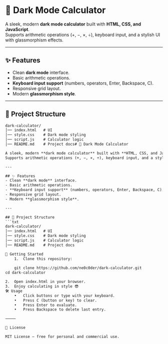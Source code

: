 # 🖤 Dark Mode Calculator

A sleek, modern **dark mode calculator** built with **HTML, CSS, and JavaScript**.  
Supports arithmetic operations (+, −, ×, ÷), keyboard input, and a stylish UI with glassmorphism effects.

---

## ✨ Features
- Clean **dark mode** interface.
- Basic arithmetic operations.
- **Keyboard input support** (numbers, operators, Enter, Backspace, C).
- Responsive grid layout.
- Modern **glassmorphism style**.

---

## 📂 Project Structure
```txt
dark-calculator/
│── index.html   # UI
│── style.css    # Dark mode styling
│── script.js    # Calculator logic
│── README.md    # Project docs# 🖤 Dark Mode Calculator

A sleek, modern **dark mode calculator** built with **HTML, CSS, and JavaScript**.  
Supports arithmetic operations (+, −, ×, ÷), keyboard input, and a stylish UI with glassmorphism effects.

---

## ✨ Features
- Clean **dark mode** interface.
- Basic arithmetic operations.
- **Keyboard input support** (numbers, operators, Enter, Backspace, C).
- Responsive grid layout.
- Modern **glassmorphism style**.

---

## 📂 Project Structure
```txt
dark-calculator/
│── index.html   # UI
│── style.css    # Dark mode styling
│── script.js    # Calculator logic
│── README.md    # Project docs

🚀 Getting Started
	1.	Clone this repository:
	
	git clone https://github.com/ne0c0der/dark-calculator.git
cd dark-calculator

2.	Open index.html in your browser.
3.	Enjoy calculating in style 😎
🛠 Usage
	•	Click buttons or type with your keyboard.
	•	Press C (button or key) to clear.
	•	Press Enter to evaluate.
	•	Press Backspace to delete last entry.

⸻

📜 License

MIT License — free for personal and commercial use.
